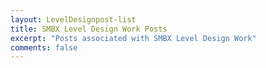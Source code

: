 ```yaml
---
layout: LevelDesignpost-list
title: SMBX Level Design Work Posts
excerpt: "Posts associated with SMBX Level Design Work"
comments: false
---
```

